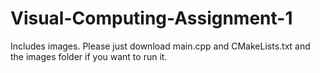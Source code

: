 ﻿# Visual-Computing-Assignment-1
Includes images. Please just download main.cpp and CMakeLists.txt and the images folder if you want to run it.
